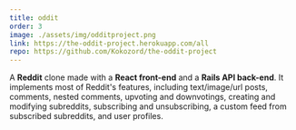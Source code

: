 ```yaml
---
title: oddit
order: 3
image: ./assets/img/odditproject.png
link: https://the-oddit-project.herokuapp.com/all 
repo: https://github.com/Kokozord/the-oddit-project
---
```


A **Reddit** clone made with a **React front-end** and a **Rails API back-end**. It implements most of Reddit's features, including text/image/url posts, comments, nested comments, upvoting and downvotings, creating and modifying subreddits, subscribing and unsubscribing, a custom feed from subscribed subreddits, and user profiles.
